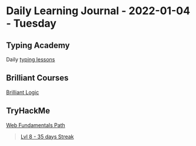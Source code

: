 # Daily Learning Journal - 2022-01-04 - Tuesday

## Typing Academy

Daily [typing lessons](https://www.typing.academy/typing-tutor/lessons)

## Brilliant Courses

[Brilliant Logic](https://brilliant.org/courses/logic-deduction/)

## TryHackMe

[Web Fundamentals Path](https://tryhackme.com/path/outline/web)

> [Lvl 8 - 35 days Streak](https://tryhackme.com/p/Universalamateur)
